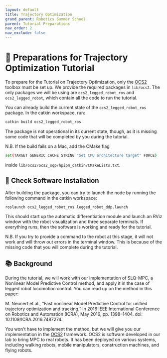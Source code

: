 ```yaml
---
layout: default
title: Trajectory Optimization
grand_parent: Robotics Summer School
parent: Tutorial Preparations
nav_order: 2
nav_exclude: false
---
```


# 🚀 Preparations for Trajectory Optimization Tutorial

To prepare for the Tutorial on Trajectory Optimization, only the [OCS2](https://leggedrobotics.github.io/ocs2/overview.html) toolbox must be set up. We provide the required packages in `lib/ocs2`. The only packages we will be using are `ocs2_legged_robot_ros` and `ocs2_legged_robot`, which contain all the code to run the tutorial.

You can already build the current state of the `ocs2_legged_robot_ros` package. In the catkin workspace, run:
```bash
catkin build ocs2_legged_robot_ros
```

The package is not operational in its current state, though, as it is missing some code that will be completed by you during the tutorial.

N.B. If the build fails on a Mac, add the CMake flag
```bash
set(TARGET GENERIC CACHE STRING "Set CPU architecture target" FORCE)
```
inside `lib/ocs2/ocs2_sqp/hpipm_catkin/CMakeLists.txt`.

## 🔧 Check Software Installation

After building the package, you can try to launch the node by running the following command in the catkin workspace:
```bash
roslaunch ocs2_legged_robot_ros legged_robot_ddp.launch
```
This should start up the automatic differentiation module and launch an RViz window with the robot visualization and three separate terminals. If everything runs, then the software is working and ready for the tutorial.

N.B. If you try to provide a command to the robot at this stage, it will not work and will throw out errors in the terminal window. This is because of the missing code that you will complete during the tutorial.

## 📚 Background

During the tutorial, we will work with our implementation of SLQ-MPC, a Nonlinear Model Predictive Control method, and apply it in the case of legged robot locomotion control. You can read up on the method in this paper:

M. Neunert et al., “Fast nonlinear Model Predictive Control for unified trajectory optimization and tracking,” in 2016 IEEE International Conference on Robotics and Automation (ICRA), May 2016, pp. 1398–1404. doi: 10.1109/ICRA.2016.7487274.

You won't have to implement the method, but we will give you our implementation in the [OCS2](https://github.com/leggedrobotics/ocs2) framework. OCS2 is software developed in our lab to bring MPC to real robots. It has been deployed on various systems, including walking robots, mobile manipulators, construction machines, and flying robots.
